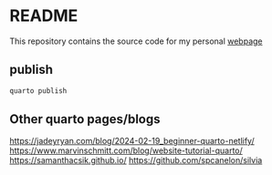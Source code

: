 # README

This repository contains the source code for my personal [webpage](https://jhsmit.org/)

## publish


```bash
quarto publish
```


## Other quarto pages/blogs


https://jadeyryan.com/blog/2024-02-19_beginner-quarto-netlify/
https://www.marvinschmitt.com/blog/website-tutorial-quarto/
https://samanthacsik.github.io/
https://github.com/spcanelon/silvia